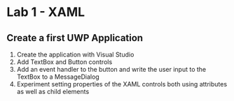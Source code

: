 # Lab 1 - XAML

## Create a first UWP Application

1. Create the application with Visual Studio
2. Add TextBox and Button controls
3. Add an event handler to the button and write the user input to the TextBox to a MessageDialog
4. Experiment setting properties of the XAML controls both using attributes as well as child elements
